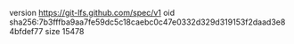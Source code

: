 version https://git-lfs.github.com/spec/v1
oid sha256:7b3fffba9aa7fe59dc5c18caebc0c47e0332d329d319153f2daad3e84bfdef77
size 15478

